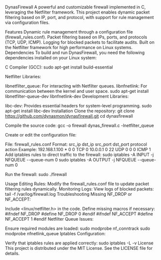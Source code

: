 DynasFirewall
A powerful and customizable firewall implemented in C, leveraging the Netfilter framework. This project enables dynamic packet filtering based on IP, port, and protocol, with support for rule management via configuration files.

Features
Dynamic rule management through a configuration file (firewall_rules.conf).
Packet filtering based on IPs, ports, and protocols (TCP, UDP, ICMP).
Logging for blocked packets to facilitate audits.
Built on the Netfilter framework for high performance on Linux systems.
Dependencies
To build and run DynasFirewall, you need the following dependencies installed on your Linux system:

C Compiler (GCC): sudo apt-get install build-essential

Netfilter Libraries:

libnetfilter_queue: For interacting with Netfilter queues.
libnfnetlink: For communication between the kernel and user space. sudo apt-get install libnetfilter-queue-dev libnfnetlink-dev
Development Libraries:

libc-dev: Provides essential headers for system-level programming. sudo apt-get install libc-dev
Installation
Clone the repository: git clone https://github.com/dynasmon/dynasfirewall.git cd dynasfirewall

Compile the source code: gcc -o firewall dynas_firewall.c -lnetfilter_queue

Create or edit the configuration file:

File: firewall_rules.conf
Format: src_ip dst_ip src_port dst_port protocol action Example: 192.168.1.100 * 0 0 TCP 0
10.0.0.1 0 22 UDP 0
0 0 ICMP 1
Add iptables rules to direct traffic to the firewall: sudo iptables -A INPUT -j NFQUEUE --queue-num 0 sudo iptables -A OUTPUT -j NFQUEUE --queue-num 0

Run the firewall: sudo ./firewall

Usage
Editing Rules: Modify the firewall_rules.conf file to update packet filtering rules dynamically.
Monitoring Logs: View logs of blocked packets: tail -f /var/log/firewall.log
Troubleshooting
Missing NF_DROP or NF_ACCEPT:

Include <linux/netfilter.h> in the code.
Define missing macros if necessary: #ifndef NF_DROP #define NF_DROP 0 #endif #ifndef NF_ACCEPT #define NF_ACCEPT 1 #endif
Netfilter Queue Issues:

Ensure required modules are loaded: sudo modprobe nf_conntrack sudo modprobe nfnetlink_queue
Iptables Configuration:

Verify that iptables rules are applied correctly: sudo iptables -L -v
License
This project is distributed under the MIT License. See the LICENSE file for details.

